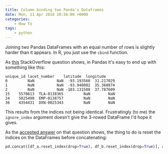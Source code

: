 ```yaml
---
title: Column binding two Panda's Dataframes
date: Mon, 11 Apr 2016 20:56:00 +0000
categories: 
    - How To
tags:
    - python
---
```

Joining two Pandas DataFrames with an equal number of rows is slightly harder
than it appears. In R, you just use the `cbind` function.

As [this](http://stackoverflow.com/questions/33088010/pandas-column-bind-cbind-two-data-frames) StackOverflow question shows, in Pandas it's easy to
end up with something like this:

    
    
```
unique_id lacet_number    latitude  longitude
0         NaN          NaN  -93.193560  31.217029
1         NaN          NaN  -93.948082  35.360874
2         NaN          NaN -103.131508  37.787609
15    5570613  TLA-0138365         NaN        NaN
24    5025490  EMP-0138757         NaN        NaN
36    4354431  DXN-0025343         NaN        NaN
```

This results from the indices not being identical. Frustratingly (to me) the
`ignore_index` argument doesn't give the 3-rowed DataFrame I'd hope it gives.

As the [accepted answer](http://stackoverflow.com/a/33088410/982745) on that
question shows, the thing to do is reset the indices on the DataFrames before
concatenating:

    
```python    
pd.concat([df_a.reset_index(drop=True), df_b.reset_index(drop=True)], axis=1)
```
